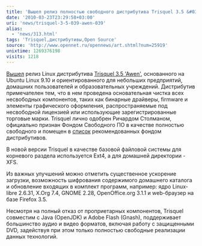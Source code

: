 ```yaml
---
title: 'Вышел релиз полностью свободного дистрибутива Trisquel 3.5 &#039;Awen&#039;'
date: '2010-03-23T23:29:58+03:00'
uri: 'news/trisquel-3-5-039-awen-039'
alias: 
  - 'news/313.html'
tags: 'Trisquel,дистрибутивы,Open Source'
source: 'http://www.opennet.ru/opennews/art.shtml?num=25919'
unixtime: 1269376198
visits: 1218
---
```

[Вышел](http://trisquel.info/en/trisquel-35-awen-release-announcement) релиз Linux дистрибутива [Trisquel 3.5 'Awen'](http://trisquel.info/en/), основанного на Ubuntu Linux 9.10 и ориентированного для небольших предприятий, домашних пользователей и образовательных учреждений. Дистрибутив примечателен тем, что в нем проведена основательная чистка всех несвободных компонентов, таких как бинарные драйверы, firmware и элементы графического оформления, распространяемые под несвободной лицензией или использующие зарегистрированные торговые марки. Trisquel лично одобрен Ричардом Столманом, официально признан Фондом Свободного ПО в качестве полностью свободного и помещен в [список](http://www.gnu.org/distros/free-distros.html) рекомендованных фондом дистрибутивов.

В новой версии Trisquel в качестве базовой файловой системы для корневого раздела используется Ext4, а для домашней директории - XFS.

Из важных улучшений можно отметить существенное ускорение загрузки, возможность шифрования содержимого домашнего каталога и обновление входящих в комплект программ, например:  ядро Linux-libre 2.6.31, X.Org 7.4, GNOME 2.28, OpenOffice.org 3.1.1 и web-браузер на базе Firefox 3.5.

Несмотря на полный отказ от проприетарных компонентов, Trisquel совместим с Java (OpenJDK) и Adobe Flash (Gnash), поддерживает большинство аудио и видео форматов, включая работу с защищенными DVD, задействуя при этом только полностью свободные реализации данных технологий.
